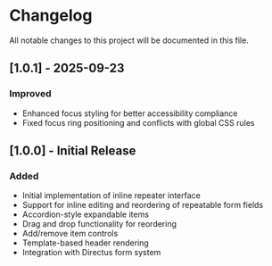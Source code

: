 # Changelog

All notable changes to this project will be documented in this file.

## [1.0.1] - 2025-09-23

### Improved
- Enhanced focus styling for better accessibility compliance
- Fixed focus ring positioning and conflicts with global CSS rules

## [1.0.0] - Initial Release

### Added
- Initial implementation of inline repeater interface
- Support for inline editing and reordering of repeatable form fields
- Accordion-style expandable items
- Drag and drop functionality for reordering
- Add/remove item controls
- Template-based header rendering
- Integration with Directus form system
